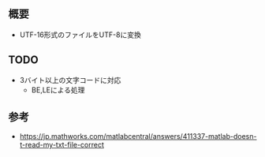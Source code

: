 ## 概要

* UTF-16形式のファイルをUTF-8に変換

## TODO

* 3バイト以上の文字コードに対応
  * BE,LEによる処理

## 参考

* https://jp.mathworks.com/matlabcentral/answers/411337-matlab-doesn-t-read-my-txt-file-correct